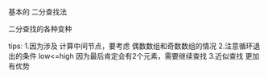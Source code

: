 基本的 二分查找法

二分查找的各种变种

tips:
1.因为涉及 计算中间节点，要考虑 偶数数组和奇数数组的情况
2.注意循环退出的条件 low<=high 因为最后肯定会有2个元素，需要继续查找
3.近似查找 更加有优势